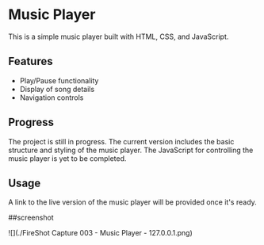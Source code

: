 # Music Player

This is a simple music player built with HTML, CSS, and JavaScript.

## Features

- Play/Pause functionality
- Display of song details
- Navigation controls

## Progress

The project is still in progress. The current version includes the basic structure and styling of the music player. The JavaScript for controlling the music player is yet to be completed.

## Usage

A link to the live version of the music player will be provided once it's ready.

##screenshot

![](./FireShot Capture 003 - Music Player - 127.0.0.1.png)
